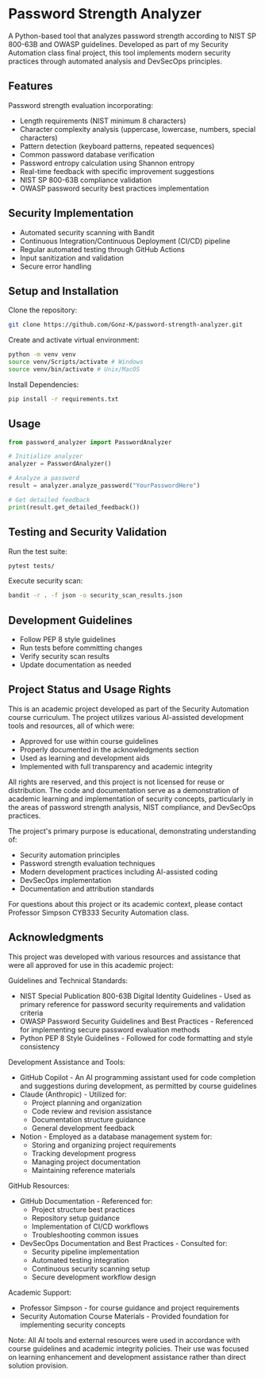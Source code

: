 # Password Strength Analyzer

A Python-based tool that analyzes password strength according to NIST SP 800-63B and OWASP guidelines. Developed as part of my Security Automation class final project, this tool implements modern security practices through automated analysis and DevSecOps principles.

## Features

Password strength evaluation incorporating:
- Length requirements (NIST minimum 8 characters)
- Character complexity analysis (uppercase, lowercase, numbers, special characters)
- Pattern detection (keyboard patterns, repeated sequences)
- Common password database verification
- Password entropy calculation using Shannon entropy
- Real-time feedback with specific improvement suggestions
- NIST SP 800-63B compliance validation
- OWASP password security best practices implementation

## Security Implementation

- Automated security scanning with Bandit
- Continuous Integration/Continuous Deployment (CI/CD) pipeline
- Regular automated testing through GitHub Actions
- Input sanitization and validation
- Secure error handling

## Setup and Installation

Clone the repository:
```sh
git clone https://github.com/Gonz-K/password-strength-analyzer.git
```

Create and activate virtual environment:
```sh
python -m venv venv
source venv/Scripts/activate # Windows
source venv/bin/activate # Unix/MacOS
```

Install Dependencies:
```sh
pip install -r requirements.txt
```

## Usage

```python
from password_analyzer import PasswordAnalyzer

# Initialize analyzer
analyzer = PasswordAnalyzer()

# Analyze a password
result = analyzer.analyze_password("YourPasswordHere")

# Get detailed feedback
print(result.get_detailed_feedback())
```

## Testing and Security Validation

Run the test suite:
```sh
pytest tests/
```

Execute security scan:
```sh
bandit -r . -f json -o security_scan_results.json
```

## Development Guidelines

- Follow PEP 8 style guidelines
- Run tests before committing changes
- Verify security scan results
- Update documentation as needed

## Project Status and Usage Rights

This is an academic project developed as part of the Security Automation course curriculum. The project utilizes various AI-assisted development tools and resources, all of which were:
- Approved for use within course guidelines
- Properly documented in the acknowledgments section
- Used as learning and development aids
- Implemented with full transparency and academic integrity

All rights are reserved, and this project is not licensed for reuse or distribution. The code and documentation serve as a demonstration of academic learning and implementation of security concepts, particularly in the areas of password strength analysis, NIST compliance, and DevSecOps practices.

The project's primary purpose is educational, demonstrating understanding of:
- Security automation principles
- Password strength evaluation techniques
- Modern development practices including AI-assisted coding
- DevSecOps implementation
- Documentation and attribution standards

For questions about this project or its academic context, please contact Professor Simpson CYB333 Security Automation class.

## Acknowledgments

This project was developed with various resources and assistance that were all approved for use in this academic project:

Guidelines and Technical Standards:
- NIST Special Publication 800-63B Digital Identity Guidelines - Used as primary reference for password security requirements and validation criteria
- OWASP Password Security Guidelines and Best Practices - Referenced for implementing secure password evaluation methods
- Python PEP 8 Style Guidelines - Followed for code formatting and style consistency

Development Assistance and Tools:
- GitHub Copilot - An AI programming assistant used for code completion and suggestions during development, as permitted by course guidelines
- Claude (Anthropic) - Utilized for:
  - Project planning and organization
  - Code review and revision assistance
  - Documentation structure guidance
  - General development feedback
- Notion - Employed as a database management system for:
  - Storing and organizing project requirements
  - Tracking development progress
  - Managing project documentation
  - Maintaining reference materials

GitHub Resources:
- GitHub Documentation - Referenced for:
  - Project structure best practices
  - Repository setup guidance
  - Implementation of CI/CD workflows
  - Troubleshooting common issues
- DevSecOps Documentation and Best Practices - Consulted for:
  - Security pipeline implementation
  - Automated testing integration
  - Continuous security scanning setup
  - Secure development workflow design

Academic Support:
- Professor Simpson - for course guidance and project requirements
- Security Automation Course Materials - Provided foundation for implementing security concepts

Note: All AI tools and external resources were used in accordance with course guidelines and academic integrity policies. Their use was focused on learning enhancement and development assistance rather than direct solution provision.